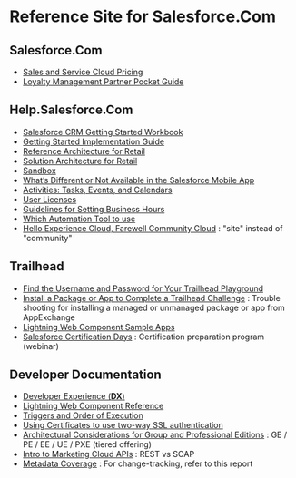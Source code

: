 # Reference Site for Salesforce.Com    

## Salesforce.Com  

- [Sales and Service Cloud Pricing](https://www.salesforce.com/editions-pricing/sales-and-service-cloud/) 
- [Loyalty Management Partner Pocket Guide](https://salesforce.quip.com/0YbGAyhiaUUO)  

## Help.Salesforce.Com  

- [Salesforce CRM Getting Started Workbook](https://help.salesforce.com/articleView?id=000326713&type=1&mode=1)  
- [Getting Started Implementation Guide](https://help.salesforce.com/articleView?id=000315576&type=1&mode=1)  
- [Reference Architecture for Retail](https://help.salesforce.com/articleView?id=sf.icx_b2c_reference_architecture.htm&type=5)  
- [Solution Architecture for Retail](https://help.salesforce.com/articleView?id=sf.icx_b2c_solution_architecture_overview.htm&type=5)  
- [Sandbox](https://help.salesforce.com/articleView?id=create_test_instance.htm&type=5)  
- [What’s Different or Not Available in the Salesforce Mobile App](https://help.salesforce.com/articleView?id=limits_mobile_sf1_parent.htm&type=5)
- [Activities: Tasks, Events, and Calendars](https://help.salesforce.com/articleView?id=activities.htm&type=0)  
- [User Licenses](https://help.salesforce.com/articleView?id=sf.users_understanding_license_types.htm&type=5) 
- [Guidelines for Setting Business Hours](https://help.salesforce.com/articleView?err=1&id=sf.customize_supporthours_guidelines.htm&type=5) 
- [Which Automation Tool to use](https://help.salesforce.com/articleView?id=sf.process_which_tool.htm&type=5)    
- [Hello Experience Cloud, Farewell Community Cloud](https://help.salesforce.com/articleView?id=release-notes.rn_experiences_rebrand.htm&type=5&release=230) : "site" instead of "community"  

## Trailhead

- [Find the Username and Password for Your Trailhead Playground](https://trailhead.salesforce.com/help?article=Find-the-username-and-password-for-your-Trailhead-Playground)  
- [Install a Package or App to Complete a Trailhead Challenge](https://trailhead.salesforce.com/help?article=Installing-a-package-or-app-to-complete-a-Trailhead-challenge) : Trouble shooting for installing a managed or unmanaged package or app from AppExchange  
- [Lightning Web Component Sample Apps](https://trailhead.salesforce.com/sample-gallery)  
- [Salesforce Certification Days](https://trailhead.salesforce.com/credentials/cert-days) : Certification preparation program (webinar)   

## Developer Documentation  

- [Developer Experience (**DX**)](https://developer.salesforce.com/developer-centers/developer-experience/)  
- [Lightning Web Component Reference](https://developer.salesforce.com/docs/component-library/overview/components)  
- [Triggers and Order of Execution](https://developer.salesforce.com/docs/atlas.en-us.apexcode.meta/apexcode/apex_triggers_order_of_execution.htm)  
- [Using Certificates to use two-way SSL authentication](https://developer.salesforce.com/docs/atlas.en-us.apexcode.meta/apexcode/apex_callouts_client_certs.htm)
- [Architectural Considerations for Group and Professional Editions](https://developer.salesforce.com/docs/atlas.en-us.216.0.packagingGuide.meta/packagingGuide/dev_packages_for_pe_ge.htm) : GE / PE / EE / UE / PXE (tiered offering)  
- [Intro to Marketing Cloud APIs](https://developer.salesforce.com/docs/atlas.en-us.mc-apis.meta/mc-apis/index-api.htm) : REST vs SOAP  
- [Metadata Coverage](https://developer.salesforce.com/docs/metadata-coverage/51) : For change-tracking, refer to this report  

